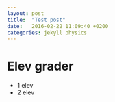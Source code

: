 ```yaml
---
layout: post
title:  "Test post"
date:   2016-02-22 11:09:40 +0200
categories: jekyll physics
---
```

# Elev grader

- 1 elev
- 2 elev

